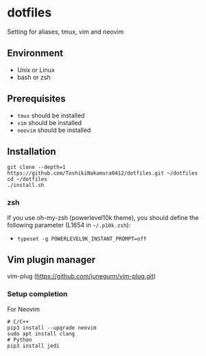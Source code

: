 # dotfiles
Setting for aliases, tmux, vim and neovim
## Environment
- Unix or Linux
- bash or zsh
## Prerequisites
- `tmux` should be installed
- `vim` should be installed
- `neovim` should be installed
## Installation
```
git clone --depth=1 https://github.com/ToshikiNakamura0412/dotfiles.git ~/dotfiles
cd ~/dotfiles
./install.sh
```
### zsh
If you use oh-my-zsh (powerlevel10k theme), you should define the following parameter (L1654 in `~/.p10k.zsh`):
- `typeset -g POWERLEVEL9K_INSTANT_PROMPT=off`
## Vim plugin manager
vim-plug (https://github.com/junegunn/vim-plug.git)
### Setup completion
For Neovim
```
# C/C++
pip3 install --upgrade neovim
sudo apt install clang
# Python
pip3 install jedi
```
